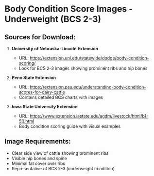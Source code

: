 # Body Condition Score Images - Underweight (BCS 2-3)

## Sources for Download:
1. **University of Nebraska-Lincoln Extension**
   - URL: https://extension.unl.edu/statewide/dodge/body-condition-scoring/
   - Look for BCS 2-3 images showing prominent ribs and hip bones

2. **Penn State Extension**
   - URL: https://extension.psu.edu/understanding-body-condition-scores-for-dairy-cattle
   - Contains detailed BCS charts with images

3. **Iowa State University Extension**
   - URL: https://www.extension.iastate.edu/agdm/livestock/html/b1-50.html
   - Body condition scoring guide with visual examples

## Image Requirements:
- Clear side view of cattle showing prominent ribs
- Visible hip bones and spine
- Minimal fat cover over ribs
- Representative of BCS 2-3 (underweight condition)
